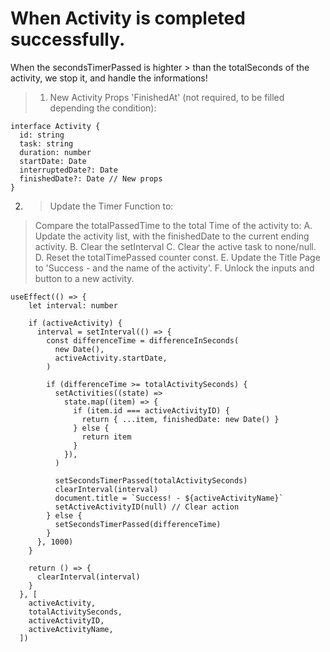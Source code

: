 # When Activity is completed successfully.

When the secondsTimerPassed is highter > than the totalSeconds of the activity, we stop it, and handle the informations!

> 1. New Activity Props 'FinishedAt' (not required, to be filled depending the condition):
```tsx
interface Activity {
  id: string
  task: string
  duration: number
  startDate: Date
  interruptedDate?: Date
  finishedDate?: Date // New props
}
```

2. > Update the Timer Function to:
> Compare the totalPassedTime to the total Time of the activity to:
> A. Update the activity list, with the finishedDate to the current ending activity.
> B. Clear the setInterval
> C. Clear the active task to none/null.
> D. Reset the totalTimePassed counter const.
> E. Update the Title Page to 'Success - and the name of the activity'.
> F. Unlock the inputs and button to a new activity.

```tsx
useEffect(() => {
    let interval: number

    if (activeActivity) {
      interval = setInterval(() => {
        const differenceTime = differenceInSeconds(
          new Date(),
          activeActivity.startDate,
        )

        if (differenceTime >= totalActivitySeconds) {
          setActivities((state) =>
            state.map((item) => {
              if (item.id === activeActivityID) {
                return { ...item, finishedDate: new Date() }
              } else {
                return item
              }
            }),
          )

          setSecondsTimerPassed(totalActivitySeconds)
          clearInterval(interval)
          document.title = `Success! - ${activeActivityName}`
          setActiveActivityID(null) // Clear action
        } else {
          setSecondsTimerPassed(differenceTime)
        }
      }, 1000)
    }

    return () => {
      clearInterval(interval)
    }
  }, [
    activeActivity,
    totalActivitySeconds,
    activeActivityID,
    activeActivityName,
  ])
```
